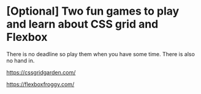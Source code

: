 # [Optional] Two fun games to play and learn about CSS grid and Flexbox

There is no deadline so play them when you have some time. There is also no hand in. 

https://cssgridgarden.com/

https://flexboxfroggy.com/
